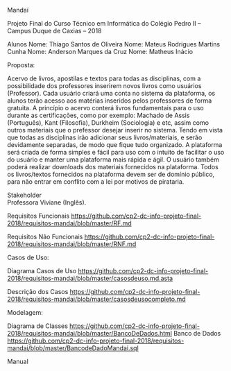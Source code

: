 ﻿Mandaí

Projeto Final do Curso Técnico em Informática do Colégio Pedro II – Campus Duque de Caxias – 2018

Alunos
Nome: Thiago Santos de Oliveira
Nome: Mateus Rodrigues Martins Cunha
Nome: Anderson Marques da Cruz
Nome: Matheus Inácio

Proposta:

Acervo de livros, apostilas e textos para todas as disciplinas, com a possibilidade dos professores inserirem novos livros como usuários (Professor). Cada usuário criará uma conta no sistema da plataforma, os alunos terão acesso aos matérias inseridos pelos professores de forma gratuita. A princípio o acervo conterá livros fundamentais para o uso durante as certificações, como por exemplo: Machado de Assis (Português), Kant (Filosofia), Durkheim (Sociologia) e etc, assim como outros materiais que o prefessor desejar inserir no sistema.
Tendo em vista que todas as disciplinas irão adicionar seus livros/materiais, e serão devidamente separadas, de modo que fique tudo organizado. A plataforma será criada de forma simples e fácil para uso com o intuito de facilitar o uso do usuário e manter uma plataforma mais rápida e ágil. O usuário também poderá realizar downloads dos materiais fornecidos na plataforma. Todos os livros/textos fornecidos na plataforma devem ser de domínio público, para não entrar em conflito com a lei por motivos de pirataria.

Stakeholder  
Professora Viviane (Inglês).

Requisitos Funcionais
https://github.com/cp2-dc-info-projeto-final-2018/requisitos-mandai/blob/master/RF.md

Requisitos Não Funcionais
https://github.com/cp2-dc-info-projeto-final-2018/requisitos-mandai/blob/master/RNF.md

Casos de Uso:

Diagrama Casos de Uso
https://github.com/cp2-dc-info-projeto-final-2018/requisitos-mandai/blob/master/casosdeuso.md.asta

Descrição dos Casos
https://github.com/cp2-dc-info-projeto-final-2018/requisitos-mandai/blob/master/casosdeusocompleto.md

Modelagem:

Diagrama de Classes
https://github.com/cp2-dc-info-projeto-final-2018/requisitos-mandai/blob/master/BancoDeDados.html
Banco de Dados
https://github.com/cp2-dc-info-projeto-final-2018/requisitos-mandai/blob/master/BancodeDadoMandai.sql

Manual
